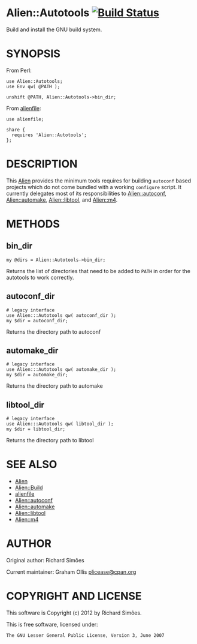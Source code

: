 # Alien::Autotools [![Build Status](https://secure.travis-ci.org/plicease/Alien-Autotools.png)](http://travis-ci.org/plicease/Alien-Autotools)

Build and install the GNU build system.

# SYNOPSIS

From Perl:

    use Alien::Autotools;
    use Env qw( @PATH );
    
    unshift @PATH, Alien::Autotools->bin_dir;

From [alienfile](https://metacpan.org/pod/alienfile):

    use alienfile;
    
    share {
      requires 'Alien::Autotools';
    };

# DESCRIPTION

This [Alien](https://metacpan.org/pod/Alien) provides the minimum tools requires for building `autoconf` based projects
which do not come bundled with a working `configure` script.  It currently delegates
most of its responsibilities to [Alien::autoconf](https://metacpan.org/pod/Alien::autoconf), [Alien::automake](https://metacpan.org/pod/Alien::automake), [Alien::libtool](https://metacpan.org/pod/Alien::libtool),
and [Alien::m4](https://metacpan.org/pod/Alien::m4).

# METHODS

## bin\_dir

    my @dirs = Alien::Autotools->bin_dir;

Returns the list of directories that need to be added to `PATH` in order for the autotools
to work correctly.

## autoconf\_dir

    # legacy interface
    use Alien:::Autotools qw( autoconf_dir );
    my $dir = autoconf_dir;

Returns the directory path to autoconf

## automake\_dir

    # legacy interface
    use Alien:::Autotools qw( automake_dir );
    my $dir = automake_dir;

Returns the directory path to automake

## libtool\_dir

    # legacy interface
    use Alien:::Autotools qw( libtool_dir );
    my $dir = libtool_dir;

Returns the directory path to libtool

# SEE ALSO

- [Alien](https://metacpan.org/pod/Alien)
- [Alien::Build](https://metacpan.org/pod/Alien::Build)
- [alienfile](https://metacpan.org/pod/alienfile)
- [Alien::autoconf](https://metacpan.org/pod/Alien::autoconf)
- [Alien::automake](https://metacpan.org/pod/Alien::automake)
- [Alien::libtool](https://metacpan.org/pod/Alien::libtool)
- [Alien::m4](https://metacpan.org/pod/Alien::m4)

# AUTHOR

Original author: Richard Simões

Current maintainer: Graham Ollis <plicease@cpan.org>

# COPYRIGHT AND LICENSE

This software is Copyright (c) 2012 by Richard Simões.

This is free software, licensed under:

    The GNU Lesser General Public License, Version 3, June 2007
